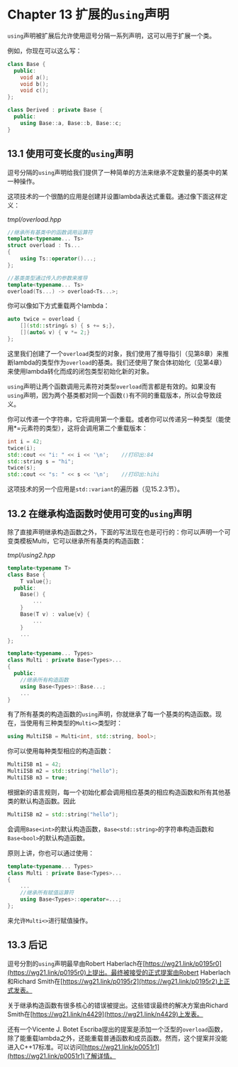 # Chapter 13 扩展的`using`声明

`using`声明被扩展后允许使用逗号分隔一系列声明，这可以用于扩展一个类。

例如，你现在可以这么写：

```cpp
class Base {
  public:
    void a();
    void b();
    void c();
};

class Derived : private Base {
  public:
    using Base::a, Base::b, Base::c;
}
```

## 13.1 使用可变长度的`using`声明

逗号分隔的`using`声明给我们提供了一种简单的方法来继承不定数量的基类中的某一种操作。

这项技术的一个很酷的应用是创建并设置lambda表达式重载。通过像下面这样定义：

*tmpl/overload.hpp*

```cpp
//继承所有基类中的函数调用运算符
template<typename... Ts>
struct overload : Ts...
{
    using Ts::operator()...;
};

//基类类型通过传入的参数来推导
template<typename... Ts>
overload(Ts...) -> overload<Ts...>;
```

你可以像如下方式重载两个lambda：

```cpp
auto twice = overload {
    [](std::string& s) { s += s;},
    [](auto& v) { v *= 2;}
};
```

这里我们创建了一个`overload`类型的对象，我们使用了推导指引（见第8章）来推断lambda的类型作为`overload`的基类。我们还使用了聚合体初始化（见第4章）来使用lambda转化而成的闭包类型初始化新的对象。

`using`声明让两个函数调用元素符对类型`overload`而言都是有效的。如果没有`using`声明，因为两个基类都对同一个函数`()`有不同的重载版本，所以会导致歧义。

你可以传递一个字符串，它将调用第一个重载。或者你可以传递另一种类型（能使用*=元素符的类型），这将会调用第二个重载版本：

```cpp
int i = 42;
twice(i);
std::cout << "i: " << i << '\n';    //打印出:84
std::string s = "hi";
twice(s);
std::cout << "s: " << s << '\n';    //打印出:hihi
```

这项技术的另一个应用是`std::variant`的遍历器（见15.2.3节）。

## 13.2 在继承构造函数时使用可变的`using`声明

除了直接声明继承构造函数之外，下面的写法现在也是可行的：你可以声明一个可变类模板Multi，它可以继承所有基类的构造函数：

*tmpl/using2.hpp*

```cpp
template<typename T>
class Base {
    T value{};
  public:
    Base() {
        ...
    }
    Base(T v) : value{v} {
        ...
    }
    ...
};

template<typename... Types>
class Multi : private Base<Types>...
{
  public:
    //继承所有构造函数
    using Base<Types>::Base...;
    ...
}
```

有了所有基类的构造函数的`using`声明，你就继承了每一个基类的构造函数。现在，当使用有三种类型的`Multi<>`类型时：

```cpp
using MultiISB = Multi<int, std::string, bool>;
```

你可以使用每种类型相应的构造函数：

```cpp
MultiISB m1 = 42;
MultiISB m2 = std::string("hello");
MultiISB m3 = true;
```

根据新的语言规则，每一个初始化都会调用相应基类的相应构造函数和所有其他基类的默认构造函数。因此

```cpp
MultiISB m2 = std::string("hello");
```

会调用`Base<int>`的默认构造函数，`Base<std::string>`的字符串构造函数和`Base<bool>`的默认构造函数。

原则上讲，你也可以通过使用：

```cpp
template<typename... Types>
class Multi : private Base<Types>...
{
    ...
    //继承所有赋值运算符
    using Base<Types>::operator=...;
};
```

来允许`Multi<>`进行赋值操作。

## 13.3 后记

逗号分割的`using`声明最早由Robert Haberlach在[https://wg21.link/p0195r0](https://wg21.link/p0195r0)上提出。最终被接受的正式提案由Robert Haberlach和Richard Smith在[https://wg21.link/p0195r2](https://wg21.link/p0195r2)上正式发表。

关于继承构造函数有很多核心的错误被提出。这些错误最终的解决方案由Richard Smith在[https://wg21.link/n4429](https://wg21.link/n4429)上发表。

还有一个Vicente J. Botet Escriba提出的提案是添加一个泛型的`overload`函数，除了能重载lambda之外，还能重载普通函数和成员函数。然而，这个提案并没能进入C++17标准。可以访问[https://wg21.link/p0051r1](https://wg21.link/p0051r1)了解详情。
